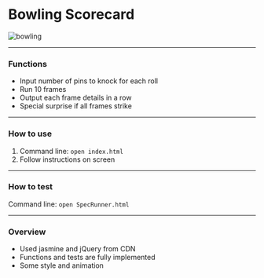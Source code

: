 # Bowling Scorecard

![bowling](https://media.giphy.com/media/l0HlW6GBSjbyFDCW4/giphy.gif)

---------
### Functions
- Input number of pins to knock for each roll
- Run 10 frames
- Output each frame details in a row
- Special surprise if all frames strike

---------
### How to use
1. Command line: `open index.html`
2. Follow instructions on screen

---------
### How to test
Command line: `open SpecRunner.html`

---------
### Overview
- Used jasmine and jQuery from CDN
- Functions and tests are fully implemented
- Some style and animation

